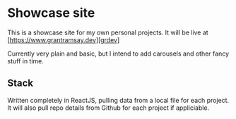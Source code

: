 # Showcase site

This is a showcase site for my own personal projects. It will be live at
[https://www.grantramsay.dev][grdev]

Currently very plain and basic, but I intend to add carousels and other fancy
stuff in time.

[grdev]: https://www.grantramsay.dev

## Stack

Written completely in ReactJS, pulling data from a local file for each project.
It will also pull repo details from Github for each project if appliciable.
